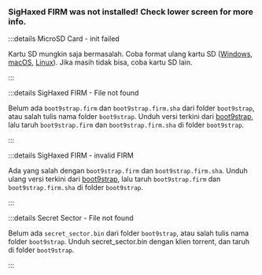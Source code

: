 ### SigHaxed FIRM was not installed! Check lower screen for more info.

:::details MicroSD Card - init failed

Kartu SD mungkin saja bermasalah. Coba format ulang kartu SD ([Windows](formatting-sd-\(windows\)), [macOS](formatting-sd-\(mac\)), [Linux](formatting-sd-\(linux\))). Jika masih tidak bisa, coba kartu SD lain.

:::

:::details SigHaxed FIRM - File not found

Belum ada `boot9strap.firm` dan `boot9strap.firm.sha` dari folder `boot9strap`, atau salah tulis nama folder `boot9strap`. Unduh versi terkini dari [boot9strap](https://github.com/SciresM/boot9strap/releases/download/1.4/boot9strap-1.4.zip), lalu taruh `boot9strap.firm` dan `boot9strap.firm.sha` di folder `boot9strap`.

:::

:::details SigHaxed FIRM - invalid FIRM

Ada yang salah dengan `boot9strap.firm` dan `boot9strap.firm.sha`. Unduh ulang versi terkini dari [boot9strap](https://github.com/SciresM/boot9strap/releases/download/1.4/boot9strap-1.4.zip), lalu taruh `boot9strap.firm` dan `boot9strap.firm.sha` di folder `boot9strap`.

:::

:::details Secret Sector - File not found

Belum ada `secret_sector.bin` dari folder `boot9strap`, atau salah tulis nama folder `boot9strap`. Unduh secret_sector.bin dengan klien torrent, dan taruh di folder `boot9strap`.

:::
